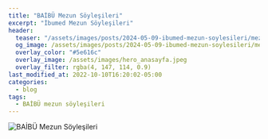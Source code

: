 ```yaml
---
title: "BAİBÜ Mezun Söyleşileri"
excerpt: "İbumed Mezun Söyleşileri"
header:
  teaser: "/assets/images/posts/2024-05-09-ibumed-mezun-soylesileri/mezun-soylesileri.png"
  og_image: /assets/images/posts/2024-05-09-ibumed-mezun-soylesileri/mezun-soylesileri.png
  overlay_color: "#5e616c"
  overlay_image: /assets/images/hero_anasayfa.jpeg
  overlay_filter: rgba(4, 147, 114, 0.9)
last_modified_at: 2022-10-10T16:20:02-05:00
categories:
  - blog
tags:
  - BAİBÜ mezun söyleşileri
---
```


<img src="{{ site.url }}{{ site.baseurl }}/assets/images/posts/2024-05-09-ibumed-mezun-soylesileri/mezun-soylesileri.png" alt="BAİBÜ Mezun Söyleşileri">






